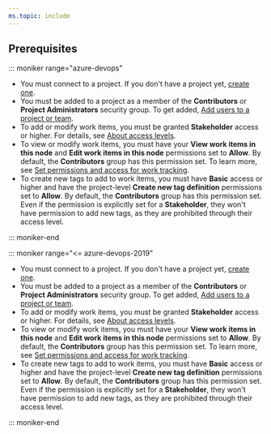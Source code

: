 ```yaml
---
ms.topic: include
---
```


## Prerequisites

::: moniker range="azure-devops"

* You must connect to a project. If you don't have a project yet, [create one](/azure/devops/boards/get-started/sign-up-invite-teammates).
* You must be added to a project as a member of the **Contributors** or **Project Administrators** security group. To get added, [Add users to a project or team](/azure/devops/organizations/security/add-users-team-project).
* To add or modify work items, you must be granted **Stakeholder** access or higher. For details, see [About access levels](/azure/devops/organizations/security/access-levels).
* To view or modify work items, you must have your **View work items in this node** and **Edit work items in this node** permissions set to **Allow**. By default, the **Contributors** group has this permission set. To learn more, see [Set permissions and access for work tracking](/azure/devops/organizations/security/set-permissions-access-work-tracking).
* To create new tags to add to work items, you must have **Basic** access or higher and have the project-level **Create new tag definition** permissions set to **Allow**. By default, the **Contributors** group has this permission set. Even if the permission is explicitly set for a **Stakeholder**, they won't have permission to add new tags, as they are prohibited through their access level.

::: moniker-end

::: moniker range="<= azure-devops-2019"

* You must connect to a project. If you don't have a project yet, [create one](/azure/devops/organizations/projects/create-project).
* You must be added to a project as a member of the **Contributors** or **Project Administrators** security group. To get added, [Add users to a project or team](/azure/devops/organizations/security/add-users-team-project).
* To add or modify work items, you must be granted **Stakeholder** access or higher. For details, see [About access levels](/azure/devops/organizations/security/access-levels).
* To view or modify work items, you must have your **View work items in this node** and **Edit work items in this node** permissions set to **Allow**. By default, the **Contributors** group has this permission set. To learn more, see [Set permissions and access for work tracking](/azure/devops/organizations/security/set-permissions-access-work-tracking).
* To create new tags to add to work items, you must have **Basic** access or higher and have the project-level **Create new tag definition** permissions set to **Allow**. By default, the **Contributors** group has this permission set. Even if the permission is explicitly set for a **Stakeholder**, they won't have permission to add new tags, as they are prohibited through their access level.

::: moniker-end
